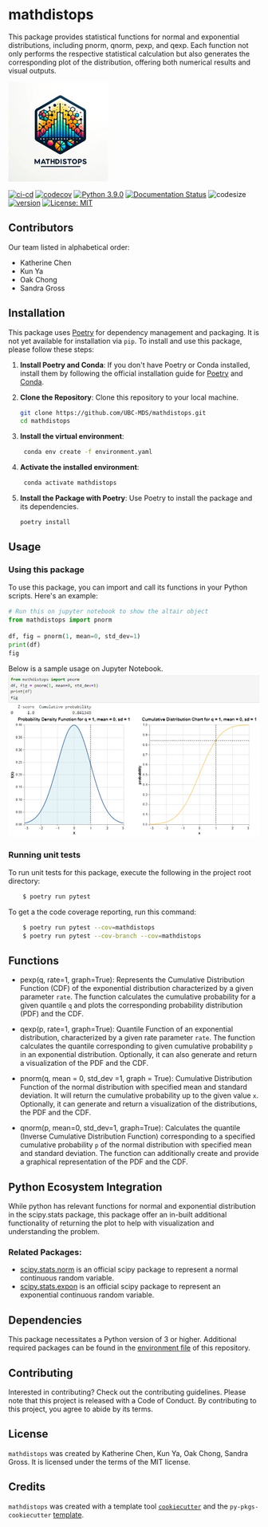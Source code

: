 # mathdistops

This package provides statistical functions for normal and exponential distributions, including pnorm, qnorm, pexp, and qexp. Each function not only performs the respective statistical calculation but also generates the corresponding plot of the distribution, offering both numerical results and visual outputs.

![](https://github.com/UBC-MDS/mathdistops/blob/test_image_README/img/test01.jpg)


[![ci-cd](https://github.com/UBC-MDS/mathdistops/actions/workflows/ci-cd.yml/badge.svg)](https://github.com/UBC-MDS/mathdistops/actions/workflows/ci-cd.yml) 
[![codecov](https://codecov.io/gh/UBC-MDS/mathdistops/branch/main/graph/badge.svg)](https://codecov.io/gh/UBC-MDS/mathdistops)
[![Python 3.9.0](https://img.shields.io/badge/python-3.9.0-blue.svg)](https://www.python.org/downloads/release/python-390/) 
[![Documentation Status](https://readthedocs.org/projects/mathdistops/badge/?version=latest)](https://mathdistops.readthedocs.io/en/latest/?badge=latest)
![codesize](https://img.shields.io/github/languages/code-size/UBC-MDS/MathDistOps)
[![version](https://img.shields.io/github/v/release/UBC-MDS/mathdistops)](https://github.com/UBC-MDS/mathdistops/releases)
[![License: MIT](https://img.shields.io/badge/License-MIT-yellow.svg)](https://opensource.org/licenses/MIT)

## Contributors
Our team listed in alphabetical order:
- Katherine Chen
- Kun Ya
- Oak Chong
- Sandra Gross

## Installation
This package uses [Poetry](https://python-poetry.org/) for dependency management and packaging. It is not yet available for installation via `pip`. To install and use this package, please follow these steps:

1. **Install Poetry and Conda**: If you don't have Poetry or Conda installed, install them by following the official installation guide for [Poetry](https://python-poetry.org/docs/#installation) and [Conda](https://conda.io/projects/conda/en/latest/user-guide/install/index.html).

2. **Clone the Repository**: Clone this repository to your local machine.

    ```bash
    git clone https://github.com/UBC-MDS/mathdistops.git
    cd mathdistops
    ```
3. **Install the virtual environment**:

   ```bash
    conda env create -f environment.yaml
    ```
4. **Activate the installed environment**:

   ```bash
    conda activate mathdistops
   ```

5. **Install the Package with Poetry**: Use Poetry to install the package and its dependencies.

    ```bash
    poetry install
    ```

## Usage

### Using this package

To use this package, you can import and call its functions in your Python scripts. Here's an example:

```python
# Run this on jupyter notebook to show the altair object
from mathdistops import pnorm

df, fig = pnorm(1, mean=0, std_dev=1)
print(df)
fig
```
Below is a sample usage on Jupyter Notebook. 
![Sample Usage](https://github.com/UBC-MDS/mathdistops/blob/main/img/usage_sample.jpg)

### Running unit tests

To run unit tests for this package, execute the following in the project root directory: 

```bash
    $ poetry run pytest
```

To get a the code coverage reporting, run this command:

```bash
    $ poetry run pytest --cov=mathdistops
    $ poetry run pytest --cov-branch --cov=mathdistops
```


## Functions
- pexp(q, rate=1, graph=True): Represents the Cumulative Distribution Function (CDF) of the exponential distribution characterized by a given parameter `rate`. The function calculates the cumulative probability for a given quantile `q` and plots the corresponding probability distribution (PDF) and the CDF. 

- qexp(p, rate=1, graph=True): Quantile Function of an exponential distribution, characterized by a given rate parameter `rate`. The function calculates the quantile corresponding to given cumulative probability `p` in an exponential distribution. Optionally, it can also generate and return a visualization of the PDF and the CDF.

- pnorm(q, mean = 0, std_dev =1, graph = True): Cumulative Distribution Function of the normal distribution with specified mean and standard deviation. It will return the cumulative probability up to the given value `x`. Optionally, it can generate and return a visualization of the distributions, the PDF and the CDF. 

- qnorm(p, mean=0, std_dev=1, graph=True): Calculates the quantile (Inverse Cumulative Distribution Function) corresponding to a specified cumulative probability `p` of the normal distribution with specified mean and standard deviation. The function can additionally create and provide a graphical representation of the PDF and the CDF.

## Python Ecosystem Integration
While python has relevant functions for normal and exponential distribution in the scipy.stats package, this package offer an in-built additional functionality of returning the plot to help with visualization and understanding the problem. 

### Related Packages:
- [scipy.stats.norm](https://docs.scipy.org/doc/scipy/reference/generated/scipy.stats.norm.html) is an official scipy package to represent a normal continuous random variable.
- [scipy.stats.expon](https://docs.scipy.org/doc/scipy/reference/generated/scipy.stats.expon.html) is an official scipy package to represent an exponential continuous random variable.

## Dependencies

This package necessitates a Python version of 3 or higher. Additional required packages can be found in the [environment file](https://github.com/UBC-MDS/mathdistops/blob/main/environment.yaml) of this repository.

## Contributing

Interested in contributing? Check out the contributing guidelines. Please note that this project is released with a Code of Conduct. By contributing to this project, you agree to abide by its terms.

## License

`mathdistops` was created by Katherine Chen, Kun Ya, Oak Chong, Sandra Gross. It is licensed under the terms of the MIT license.

## Credits

`mathdistops` was created with a template tool [`cookiecutter`](https://cookiecutter.readthedocs.io/en/latest/) and the `py-pkgs-cookiecutter` [template](https://github.com/py-pkgs/py-pkgs-cookiecutter).
